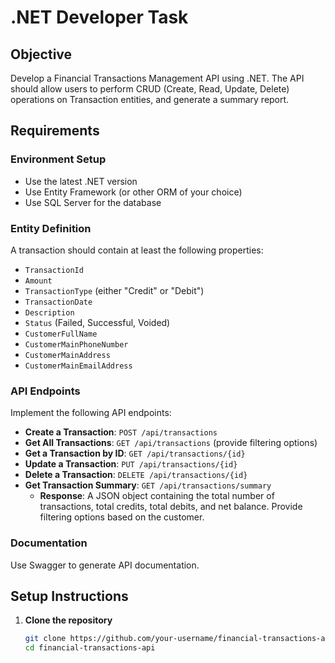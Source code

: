 # .NET Developer Task

## Objective
Develop a Financial Transactions Management API using .NET. The API should allow users to perform CRUD (Create, Read, Update, Delete) operations on Transaction entities, and generate a summary report.

## Requirements

### Environment Setup
- Use the latest .NET version
- Use Entity Framework (or other ORM of your choice)
- Use SQL Server for the database

### Entity Definition
A transaction should contain at least the following properties:
- `TransactionId`
- `Amount`
- `TransactionType` (either "Credit" or "Debit")
- `TransactionDate`
- `Description`
- `Status` (Failed, Successful, Voided)
- `CustomerFullName`
- `CustomerMainPhoneNumber`
- `CustomerMainAddress`
- `CustomerMainEmailAddress`

### API Endpoints
Implement the following API endpoints:
- **Create a Transaction**: `POST /api/transactions`
- **Get All Transactions**: `GET /api/transactions` (provide filtering options)
- **Get a Transaction by ID**: `GET /api/transactions/{id}`
- **Update a Transaction**: `PUT /api/transactions/{id}`
- **Delete a Transaction**: `DELETE /api/transactions/{id}`
- **Get Transaction Summary**: `GET /api/transactions/summary`
  - **Response**: A JSON object containing the total number of transactions, total credits, total debits, and net balance. Provide filtering options based on the customer.

### Documentation
Use Swagger to generate API documentation.

## Setup Instructions

1. **Clone the repository**
   ```sh
   git clone https://github.com/your-username/financial-transactions-api.git
   cd financial-transactions-api
